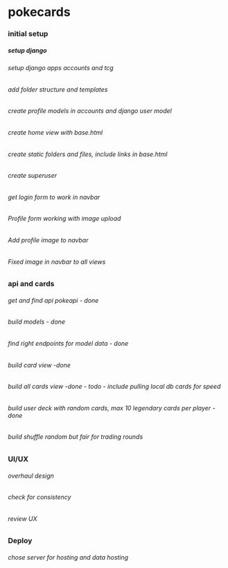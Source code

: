 # pokecards


### initial setup
##### setup django
###### setup django apps accounts and tcg
###### add folder structure and templates
###### create profile models in accounts and django user model
###### create home view with base.html
###### create static folders and files, include  links in base.html
###### create superuser
###### get login form to work in navbar
###### Profile form working with image upload
###### Add profile image to navbar 
###### Fixed image in navbar to all views

### api and cards
###### get and find api pokeapi - done
###### build models - done
###### find right endpoints for model data - done
###### build card view -done
###### build all cards view -done - todo - include pulling local db cards for speed
###### build user deck with random cards, max 10 legendary cards per player - done
###### build shuffle random but fair for trading rounds
###### 



### UI/UX
###### overhaul design
###### check for consistency
###### review UX


### Deploy
###### chose server for hosting and data hosting